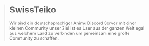 > # SwissTeiko
> Wir sind ein deutschsprachiger Anime Discord Server mit einer kleinen Community unser Ziel ist es User aus der ganzen Welt egal aus welchem Land zu verbinden um gemeinsam eine große Community zu schaffen.
